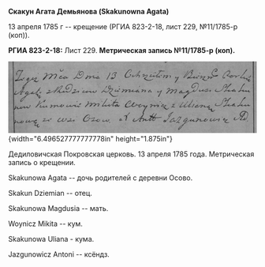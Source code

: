 **Скакун Агата Демьянова (Skakunowna Agata)**

13 апреля 1785 г -- крещение (РГИА 823-2-18, лист 229, №11/1785-р
(коп)).

**РГИА 823-2-18:** Лист 229. **Метрическая запись №11/1785-р (коп).**

![](./media/ea0f19fca23e452808392ab7f3512a2c7e79af52.png){width="6.496527777777778in"
height="1.875in"}

Дедиловичская Покровская церковь. 13 апреля 1785 года. Метрическая
запись о крещении.

Skakunowa Agata -- дочь родителей с деревни Осово.

Skakun Dziemian -- отец.

Skakunowa Magdusia -- мать.

Woynicz Mikita -- кум.

Skakunowa Uliana - кума.

Jazgunowicz Antoni -- ксёндз.
